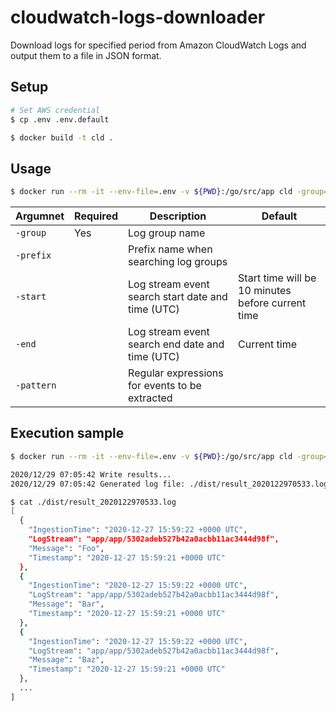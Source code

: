 # cloudwatch-logs-downloader

Download logs for specified period from Amazon CloudWatch Logs and output them to a file in JSON format.

## Setup

```bash
# Set AWS credential
$ cp .env .env.default

$ docker build -t cld .
```

## Usage

```bash
$ docker run --rm -it --env-file=.env -v ${PWD}:/go/src/app cld -group={group}
```

|Argumnet|Required|Description|Default|
|---|---|---|---|
|`-group`|Yes|Log group name||
|`-prefix`||Prefix name when searching log groups||
|`-start`||Log stream event search start date and time (UTC)|Start time will be 10 minutes before current time|
|`-end`||Log stream event search end date and time (UTC)|Current time|
|`-pattern`||Regular expressions for events to be extracted||

## Execution sample

```bash
$ docker run --rm -it --env-file=.env -v ${PWD}:/go/src/app cld -group=ecs/production-log -start="2020-12-27 15:59:00" -end="2020-12-27 15:59:59"

2020/12/29 07:05:42 Write results...
2020/12/29 07:05:42 Generated log file: ./dist/result_2020122970533.log

$ cat ./dist/result_2020122970533.log
[
  {
    "IngestionTime": "2020-12-27 15:59:22 +0000 UTC",
    "LogStream": "app/app/5302adeb527b42a0acbb11ac3444d98f",
    "Message": "Foo",
    "Timestamp": "2020-12-27 15:59:21 +0000 UTC"
  },
  {
    "IngestionTime": "2020-12-27 15:59:22 +0000 UTC",
    "LogStream": "app/app/5302adeb527b42a0acbb11ac3444d98f",
    "Message": "Bar",
    "Timestamp": "2020-12-27 15:59:21 +0000 UTC"
  },
  {
    "IngestionTime": "2020-12-27 15:59:22 +0000 UTC",
    "LogStream": "app/app/5302adeb527b42a0acbb11ac3444d98f",
    "Message": "Baz",
    "Timestamp": "2020-12-27 15:59:21 +0000 UTC"
  },
  ...
]
```
